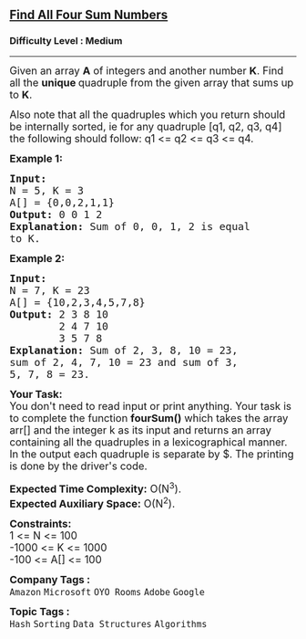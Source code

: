 <h2><a href="https://practice.geeksforgeeks.org/problems/find-all-four-sum-numbers1732/1?page=3&difficulty[]=1&sortBy=submissions">Find All Four Sum Numbers</a></h2><h3>Difficulty Level : Medium</h3><hr><div class="problems_problem_content__Xm_eO"><p><span style="font-size: 18px;">Given an array <strong>A</strong> of integers and another number <strong>K</strong>. Find all the <strong>unique&nbsp;</strong>quadruple from the given array that sums up to <strong>K</strong>.</span></p>
<p><span style="font-size: 18px;"><span style="font-size: 18px;">Also note that all the quadruples which you return should be internally sorted, ie for any quadruple [q1, q2, q3, q4] the following should follow: q1 &lt;= q2 &lt;= q3 &lt;= q4.</span></span></p>
<p><span style="font-size: 18px;"><strong>Example 1:</strong></span></p>
<pre><span style="font-size: 18px;"><strong>Input:
</strong>N = 5, K = 3
A[] = {0,0,2,1,1}
<strong>Output: </strong>0 0 1 2 <strong>
Explanation: </strong>Sum of 0, 0, 1, 2 is equal
to K.</span>
</pre>
<p><span style="font-size: 18px;"><strong>Example 2:</strong></span></p>
<pre><span style="font-size: 18px;"><strong>Input:
</strong>N = 7, K = 23
A[] = {10,2,3,4,5,7,8}
<strong>Output: </strong>2 3 8 10 
&nbsp;       2 4 7 10 
&nbsp;       3 5 7 8 <strong>
Explanation: </strong>Sum of 2, 3, 8, 10 = 23,
sum of 2, 4, 7, 10 = 23 and sum of 3,
5, 7, 8 = 23.</span></pre>
<p><span style="font-size: 18px;"><strong>Your Task:</strong><br>You don't need to read input or print anything. Your task is to complete the function&nbsp;<strong>fourSum()</strong> which takes the array arr[] and the integer k as its input and returns an array containing all the quadruples in a lexicographical manner. In the output each quadruple is separate by $. The printing is done by the driver's code.</span></p>
<p><span style="font-size: 18px;"><strong>Expected Time Complexity:</strong>&nbsp;O(N<sup>3</sup>).<br><strong>Expected Auxiliary Space:</strong>&nbsp;O(N<sup>2</sup>).</span></p>
<p><span style="font-size: 18px;"><strong>Constraints:</strong><br>1 &lt;= N &lt;= 100<br>-1000 &lt;= K &lt;= 1000<br>-100 &lt;= A[] &lt;= 100</span></p></div><p><span style=font-size:18px><strong>Company Tags : </strong><br><code>Amazon</code>&nbsp;<code>Microsoft</code>&nbsp;<code>OYO Rooms</code>&nbsp;<code>Adobe</code>&nbsp;<code>Google</code>&nbsp;<br><p><span style=font-size:18px><strong>Topic Tags : </strong><br><code>Hash</code>&nbsp;<code>Sorting</code>&nbsp;<code>Data Structures</code>&nbsp;<code>Algorithms</code>&nbsp;